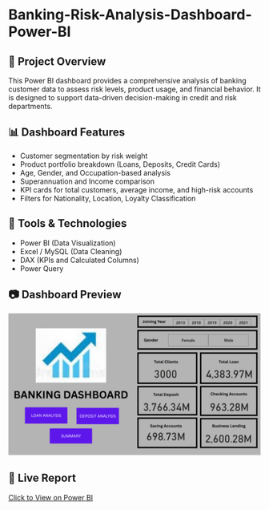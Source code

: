 # Banking-Risk-Analysis-Dashboard-Power-BI

## 📌 Project Overview
This Power BI dashboard provides a comprehensive analysis of banking customer data to assess risk levels, product usage, and financial behavior. It is designed to support data-driven decision-making in credit and risk departments.

## 📊 Dashboard Features
- Customer segmentation by risk weight
- Product portfolio breakdown (Loans, Deposits, Credit Cards)
- Age, Gender, and Occupation-based analysis
- Superannuation and Income comparison
- KPI cards for total customers, average income, and high-risk accounts
- Filters for Nationality, Location, Loyalty Classification

## 🧰 Tools & Technologies
- Power BI (Data Visualization)
- Excel / MySQL (Data Cleaning)
- DAX (KPIs and Calculated Columns)
- Power Query

## 📷 Dashboard Preview
![bank1.png](bank1.png)

## 🔗 Live Report
[Click to View on Power BI](https://app.powerbi.com/groups/me/reports/52a15260-e81d-46de-b2ec-ad24e6cf15b8/c8e5379b3ce7eaa04b05?experience=power-bi)
